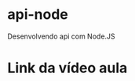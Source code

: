 # api-node
Desenvolvendo api com Node.JS

# Link da vídeo aula

[API_NODE]:[https://youtu.be/TGbiY6015Wg]

